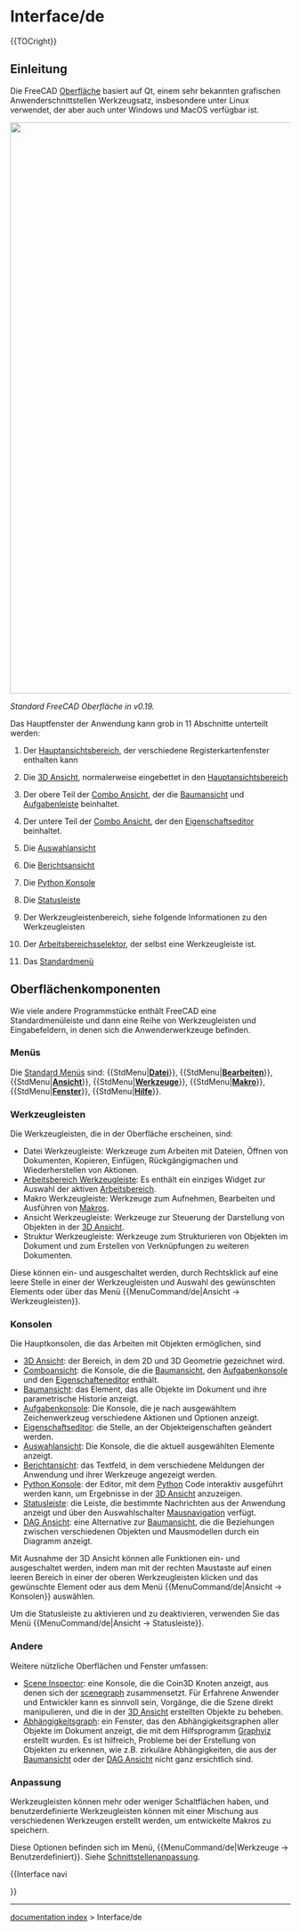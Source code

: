 # Interface/de
{{TOCright}}

## Einleitung

Die FreeCAD [Oberfläche](interface/de.md) basiert auf Qt, einem sehr bekannten grafischen Anwenderschnittstellen Werkzeugsatz, insbesondere unter Linux verwendet, der aber auch unter Windows und MacOS verfügbar ist.

<img alt="" src=images/FreeCAD_interface_base_divisions.png  style="width:1024px;">



*Standard FreeCAD Oberfläche in v0.19.*

Das Hauptfenster der Anwendung kann grob in 11 Abschnitte unterteilt werden:

1.  Der [Hauptansichtsbereich](main_view_area/de.md), der verschiedene Registerkartenfenster enthalten kann
2.  Die [3D Ansicht](3D_view/de.md), normalerweise eingebettet in den [Hauptansichtsbereich](main_view_area/de.md)
3.  Der obere Teil der [Combo Ansicht](combo_view/de.md), der die [Baumansicht](tree_view/de.md) und [Aufgabenleiste](task_panel/de.md) beinhaltet.




1.  Der untere Teil der [Combo Ansicht](combo_view/de.md), der den [Eigenschaftseditor](property_editor/de.md) beinhaltet.
2.  Die [Auswahlansicht](selection_view/de.md)
3.  Die [Berichtsansicht](report_view/de.md)
4.  Die [Python Konsole](Python_console/de.md)
5.  Die [Statusleiste](status_bar/de.md)
6.  Der Werkzeugleistenbereich, siehe folgende Informationen zu den Werkzeugleisten
7.  Der [Arbeitsbereichsselektor](Std_Workbench/de.md), der selbst eine Werkzeugleiste ist.
8.  Das [Standardmenü](Standard_Menu/de.md)

## Oberflächenkomponenten

Wie viele andere Programmstücke enthält FreeCAD eine Standardmenüleiste und dann eine Reihe von Werkzeugleisten und Eingabefeldern, in denen sich die Anwenderwerkzeuge befinden.

### Menüs

Die [Standard Menüs](Standard_Menu/de.md) sind: {{StdMenu|[**Datei**](Std_File_Menu/de.md)}}, {{StdMenu|[**Bearbeiten**](Std_Edit_Menu/de.md)}}, {{StdMenu|[**Ansicht**](Std_View_Menu/de.md)}}, {{StdMenu|[**Werkzeuge**](Std_Tools_Menu/de.md)}}, {{StdMenu|[**Makro**](Std_Macro_Menu/de.md)}}, {{StdMenu|[**Fenster**](Std_Windows_Menu/de.md)}}, {{StdMenu|[**Hilfe**](Std_Help_Menu/de.md)}}.

### Werkzeugleisten

Die Werkzeugleisten, die in der Oberfläche erscheinen, sind:

-   Datei Werkzeugleiste: Werkzeuge zum Arbeiten mit Dateien, Öffnen von Dokumenten, Kopieren, Einfügen, Rückgängigmachen und Wiederherstellen von Aktionen.
-   [Arbeitsbereich Werkzeugleiste](Std_Workbench/de.md): Es enthält ein einziges Widget zur Auswahl der aktiven [Arbeitsbereich](workbenches/de.md).
-   Makro Werkzeugleiste: Werkzeuge zum Aufnehmen, Bearbeiten und Ausführen von [Makros](macros/de.md).
-   Ansicht Werkzeugleiste: Werkzeuge zur Steuerung der Darstellung von Objekten in der [3D Ansicht](3D_view/de.md).
-   Struktur Werkzeugleiste: Werkzeuge zum Strukturieren von Objekten im Dokument und zum Erstellen von Verknüpfungen zu weiteren Dokumenten.

Diese können ein- und ausgeschaltet werden, durch Rechtsklick auf eine leere Stelle in einer der Werkzeugleisten und Auswahl des gewünschten Elements oder über das Menü {{MenuCommand/de|Ansicht → Werkzeugleisten}}.

### Konsolen

Die Hauptkonsolen, die das Arbeiten mit Objekten ermöglichen, sind

-   [3D Ansicht](3D_view/de.md): der Bereich, in dem 2D und 3D Geometrie gezeichnet wird.
-   [Comboansicht](Combo_view/de.md): die Konsole, die die [Baumansicht](tree_view/de.md), den [Aufgabenkonsole](task_panel/de.md) und den [Eigenschafteneditor](property_editor/de.md) enthält.
-   [Baumansicht](Tree_view/de.md): das Element, das alle Objekte im Dokument und ihre parametrische Historie anzeigt.
-   [Aufgabenkonsole](Task_panel/de.md): Die Konsole, die je nach ausgewähltem Zeichenwerkzeug verschiedene Aktionen und Optionen anzeigt.
-   [Eigenschaftseditor](Property_editor/de.md): die Stelle, an der Objekteigenschaften geändert werden.
-   [Auswahlansicht](Selection_view/de.md): Die Konsole, die die aktuell ausgewählten Elemente anzeigt.
-   [Berichtansicht](Report_view/de.md): das Textfeld, in dem verschiedene Meldungen der Anwendung und ihrer Werkzeuge angezeigt werden.
-   [Python Konsole](Python_console/de.md): der Editor, mit dem [Python](Python/de.md) Code interaktiv ausgeführt werden kann, um Ergebnisse in der [3D Ansicht](3D_view/de.md) anzuzeigen.
-   [Statusleiste](Status_bar/de.md): die Leiste, die bestimmte Nachrichten aus der Anwendung anzeigt und über den Auswahlschalter [Mausnavigation](Mouse_navigation/de.md) verfügt.
-   [DAG Ansicht](DAG_view/de.md): eine Alternative zur [Baumansicht](tree_view/de.md), die die Beziehungen zwischen verschiedenen Objekten und Mausmodellen durch ein Diagramm anzeigt.

Mit Ausnahme der 3D Ansicht können alle Funktionen ein- und ausgeschaltet werden, indem man mit der rechten Maustaste auf einen leeren Bereich in einer der oberen Werkzeugleisten klicken und das gewünschte Element oder aus dem Menü {{MenuCommand/de|Ansicht → Konsolen}} auswählen.

Um die Statusleiste zu aktivieren und zu deaktivieren, verwenden Sie das Menü {{MenuCommand/de|Ansicht → Statusleiste}}.

### Andere


<div class="mw-translate-fuzzy">

Weitere nützliche Oberflächen und Fenster umfassen:

-   [Scene Inspector](Std_SceneInspector/de.md): eine Konsole, die die Coin3D Knoten anzeigt, aus denen sich der [scenegraph](scenegraph/de.md) zusammensetzt. Für Erfahrene Anwender und Entwickler kann es sinnvoll sein, Vorgänge, die die Szene direkt manipulieren, und die in der [3D Ansicht](3D_view/de.md) erstellten Objekte zu beheben.
-   [Abhängigkeitsgraph](Std_DependencyGraph/de.md): ein Fenster, das den Abhängigkeitsgraphen aller Objekte im Dokument anzeigt, die mit dem Hilfsprogramm [Graphviz](http://graphviz.org/) erstellt wurden. Es ist hilfreich, Probleme bei der Erstellung von Objekten zu erkennen, wie z.B. zirkuläre Abhängigkeiten, die aus der [Baumansicht](tree_view/de.md) oder der [DAG Ansicht](DAG_view/de.md) nicht ganz ersichtlich sind.


</div>

### Anpassung

Werkzeugleisten können mehr oder weniger Schaltflächen haben, und benutzerdefinierte Werkzeugleisten können mit einer Mischung aus verschiedenen Werkzeugen erstellt werden, um entwickelte Makros zu speichern.

Diese Optionen befinden sich im Menü, {{MenuCommand/de|Werkzeuge → Benutzerdefiniert}}. Siehe [Schnittstellenanpassung](Interface_Customization/de.md).


{{Interface navi

}}

---
[documentation index](../README.md) > Interface/de
